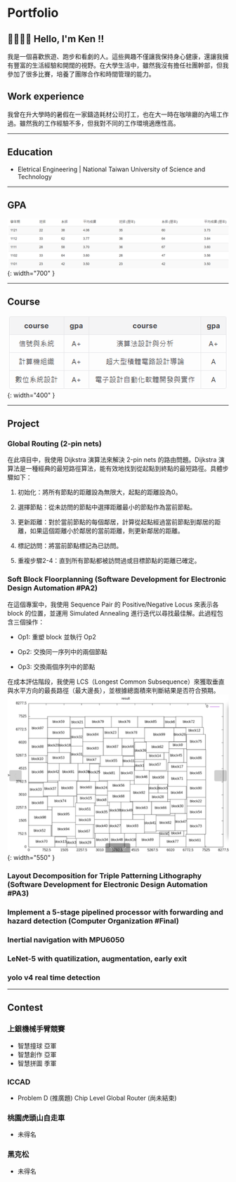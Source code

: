 
# Portfolio

## 👋🏻👋🏻 Hello, I'm Ken !!
我是一個喜歡旅遊、跑步和看劇的人。這些興趣不僅讓我保持身心健康，還讓我擁有豐富的生活經驗和開闊的視野。在大學生活中，雖然我沒有擔任社團幹部，但我參加了很多比賽，培養了團隊合作和時間管理的能力。

## Work experience
我曾在升大學時的暑假在一家鑄造耗材公司打工，也在大一時在咖啡廳的內場工作過。雖然我的工作經驗不多，但我對不同的工作環境適應性高。

---
## Education 
- Eletrical Engineering | National Taiwan University of Science and Technology

---
## GPA
![image](/assets/img/gpa.png){: width="700" }
 
---
## Course
![image](/assets/img/CourseGpa.png){: width="400" }

---
## Project
### Global Routing (2-pin nets)

在此項目中，我使用 Dijkstra 演算法來解決 2-pin nets 的路由問題。Dijkstra 演算法是一種經典的最短路徑算法，能有效地找到從起點到終點的最短路徑。具體步驟如下：

1. 初始化：將所有節點的距離設為無限大，起點的距離設為0。

2. 選擇節點：從未訪問的節點中選擇距離最小的節點作為當前節點。

3. 更新距離：對於當前節點的每個鄰居，計算從起點經過當前節點到鄰居的距離，如果這個距離小於鄰居的當前距離，則更新鄰居的距離。

4. 標記訪問：將當前節點標記為已訪問。

5. 重複步驟2-4：直到所有節點都被訪問過或目標節點的距離已確定。

### Soft Block Floorplanning (Software Development for Electronic Design Automation #PA2)

在這個專案中，我使用 Sequence Pair 的 Positive/Negative Locus 來表示各 block 的位置，並運用 Simulated Annealing 進行迭代以尋找最佳解。此過程包含三個操作：

- Op1: 重塑 block 並執行 Op2
  
- Op2: 交換同一序列中的兩個節點
  
- Op3: 交換兩個序列中的節點

在成本評估階段，我使用 LCS（Longest Common Subsequence）來獲取垂直與水平方向的最長路徑（最大邊長），並根據總面積來判斷結果是否符合預期。
![image](/assets/img/EDA_PA2_image.png){: width="550" }

### Layout Decomposition for Triple Patterning Lithography (Software Development for Electronic Design Automation #PA3)



### Implement a 5-stage pipelined processor with forwarding and hazard detection (Computer Organization #Final)



### Inertial navigation with MPU6050



### LeNet-5 with quatilization, augmentation, early exit



### yolo v4 real time detection

---
## Contest

### 上銀機械手臂競賽
- 智慧撞球  亞軍
- 智慧創作  亞軍
- 智慧拼圖  季軍

### ICCAD
- Problem D (推廣題)	Chip Level Global Router (尚未結束)

### 桃園虎頭山自走車 
- 未得名

### 黑克松 
- 未得名
